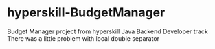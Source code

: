 # hyperskill-BudgetManager
Budget Manager project from hyperskill Java Backend Developer track
There was a little problem with local double separator
